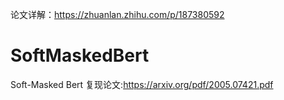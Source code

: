 论文详解：https://zhuanlan.zhihu.com/p/187380592

# SoftMaskedBert
Soft-Masked Bert 复现论文:https://arxiv.org/pdf/2005.07421.pdf
